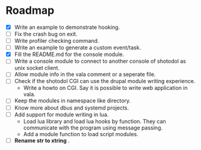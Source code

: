 Roadmap
========

- [x] Write an example to demonstrate hooking.
- [ ] Fix the crash bug on exit.
- [ ] Write profiler checking command.
- [ ] Write an example to generate a custom event/task.
- [x] Fill the README.md for the console module.
- [ ] Write a console module to connect to another console of shotodol as unix socket client.
- [ ] Allow module info in the vala comment or a seperate file.
- [ ] Check if the shotodol CGI can use the drupal module writing experience.
	- Write a howto on CGI. Say it is possible to write web application in vala.
- [ ] Keep the modules in namespace like directory.
- [ ] Know more about dbus and systemd projects.
- [ ] Add support for module writing in lua. 
	- Load lua library and load lua hooks by function. They can communicate with the program using message passing.
	- Add a module function to load script modules.
- [ ] **Rename str to xtring** .
